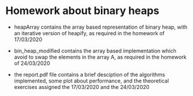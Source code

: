 # Homework about binary heaps 

* heapArray contains the array based representation of binary heap, with an iterative version of heapify, as required in the homework of 17/03/2020

* bin_heap_modified contains the array based implementation which avoid to swap the elements in the array A, as required in the homework of 24/03/2020

* the report.pdf file contains a brief desciption of the algorithms implemented, some plot about performance, and the theoretical exercises assigned the 17/03/2020 and the 24/03/2020

